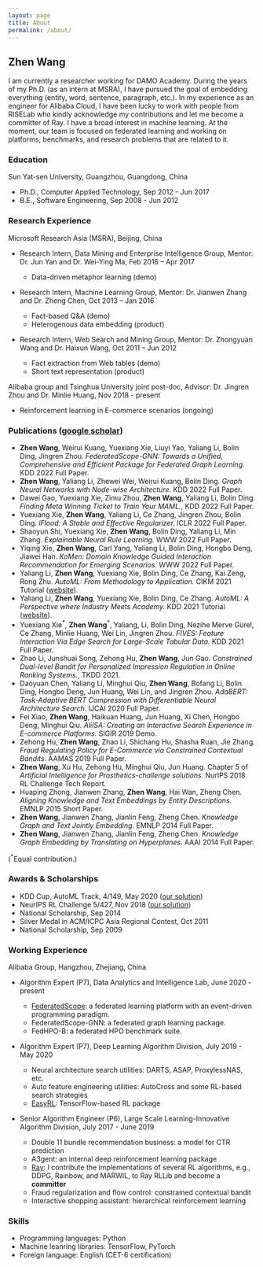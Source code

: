 ```yaml
---
layout: page
title: About
permalink: /about/
---
```

## Zhen Wang
I am currently a researcher working for DAMO Academy. During the years of my Ph.D. (as an intern at MSRA), I have pursued the goal of embedding everything (entity, word, sentence, paragraph, etc.). In my experience as an engineer for Alibaba Cloud, I have been lucky to work with people from RISELab who kindly acknowledge my contributions and let me become a committer of Ray. I have a broad interest in machine learning. At the moment, our team is focused on federated learning and working on platforms, benchmarks, and research problems that are related to it.

### Education
Sun Yat-sen University, Guangzhou, Guangdong, China

- Ph.D., Computer Applied Technology, Sep 2012 - Jun 2017
- B.E., Software Engineering, Sep 2008 - Jun 2012

### Research Experience
Microsoft Research Asia (MSRA), Beijing, China

- Research Intern, Data Mining and Enterprise Intelligence Group, Mentor: Dr. Jun Yan and Dr. Wei-Ying Ma, Feb 2016 – Apr 2017
    - Data-driven metaphor learning (demo)
     
- Research Intern, Machine Learning Group, Mentor: Dr. Jianwen Zhang and Dr. Zheng Chen, Oct 2013 – Jan 2016
    - Fact-based Q&A (demo)
    - Heterogenous data embedding (product)
    
- Research Intern, Web Search and Mining Group, Mentor: Dr. Zhongyuan Wang and Dr. Haixun Wang, Oct 2011 – Jun 2012
    - Fact extraction from Web tables (demo)
    - Short text representation (product)

Alibaba group and Tsinghua University joint post-doc, Advisor: Dr. Jingren Zhou and Dr. Minlie Huang, Nov 2018 - present

- Reinforcement learning in E-commerce scenarios (ongoing)

### Publications ([google scholar](https://scholar.google.com/citations?user=e5CqTBMAAAAJ&hl=en))

- **Zhen Wang**, Weirui Kuang, Yuexiang Xie, Liuyi Yao, Yaliang Li, Bolin Ding, Jingren Zhou. *FederatedScope-GNN: Towards a Unified, Comprehensive and Efficient Package for Federated Graph Learning.* KDD 2022 Full Paper.
- **Zhen Wang**, Yaliang Li, Zhewei Wei, Weirui Kuang, Bolin Ding. *Graph Neural Networks with Node-wise Architecture.* KDD 2022 Full Paper.
- Dawei Gao, Yuexiang Xie, Zimu Zhou, **Zhen Wang**, Yaliang Li, Bolin Ding. *Finding Meta Winning Ticket to Train Your MAML.*, KDD 2022 Full Paper.
- Yuexiang Xie, **Zhen Wang**, Yaliang Li, Ce Zhang, Jingren Zhou, Bolin Ding. *iFlood: A Stable and Effective Regularizer.* ICLR 2022 Full Paper.
- Shaoyun Shi, Yuexiang Xie, **Zhen Wang**, Bolin Ding, Yaliang Li, Min Zhang. *Explainable Neural Rule Learning.* WWW 2022 Full Paper.
- Yiqing Xie, **Zhen Wang**, Carl Yang, Yaliang Li, Bolin Ding, Hongbo Deng, Jiawei Han. *KoMen: Domain Knowledge Guided Interaction Recommendation for Emerging Scenarios.* WWW 2022 Full Paper.
- Yaliang Li, **Zhen Wang**, Yuexiang Xie, Bolin Ding, Ce Zhang, Kai Zeng, Rong Zhu. *AutoML: From Methodology to Application.* CIKM 2021 Tutorial ([website](https://joneswong.github.io/CIKM21AutoMLTutorial/)).
- Yaliang Li, **Zhen Wang**, Yuexiang Xie, Bolin Ding, Ce Zhang. *AutoML: A Perspective where Industry Meets Academy.* KDD 2021 Tutorial ([website](https://joneswong.github.io/KDD21AutoMLTutorial/)).
- Yuexiang Xie<sup>\*</sup>, **Zhen Wang**<sup>\*</sup>, Yaliang, Li, Bolin Ding, Nezihe Merve Gürel, Ce Zhang, Minlie Huang, Wei Lin, Jingren Zhou. *FIVES: Feature Interaction Via Edge Search for Large-Scale Tabular Data.* KDD 2021 Full Paper.
- Zhao Li, Junshuai Song, Zehong Hu, **Zhen Wang**, Jun Gao. *Constrained Dual-level Bandit for Personalized Impression Regulation in Online Ranking Systems.*, TKDD 2021.
- Daoyuan Chen, Yaliang Li, Minghui Qiu, **Zhen Wang**, Bofang Li, Bolin Ding, Hongbo Deng, Jun Huang, Wei Lin, and Jingren Zhou. *AdaBERT: Task-Adaptive BERT Compression with Differentiable Neural Architecture Search.* IJCAI 2020 Full Paper.
- Fei Xiao, **Zhen Wang**, Haikuan Huang, Jun Huang, Xi Chen, Hongbo Deng, Minghui Qiu. *AliISA: Creating an Interactive Search Experience in E-commerce Platforms.* SIGIR 2019 Demo.
- Zehong Hu, **Zhen Wang**, Zhao Li, Shichang Hu, Shasha Ruan, Jie Zhang. *Fraud Regulating Policy for E-Commerce via Constrained Contextual Bandits.* AAMAS 2019 Full Paper.
- **Zhen Wang**, Xu Hu, Zehong Hu, Minghui Qiu, Jun Huang. Chapter 5 of *Artificial Intelligence for Prosthetics-challenge solutions.* NurIPS 2018 RL Challenge Tech Report.
- Huaping Zhong, Jianwen Zhang, **Zhen Wang**, Hai Wan, Zheng Chen. *Aligning Knowledge and Text Embeddings by Entity Descriptions.* EMNLP 2015 Short Paper.
- **Zhen Wang**, Jianwen Zhang, Jianlin Feng, Zheng Chen. *Knowledge Graph and Text Jointly Embedding.* EMNLP 2014 Full Paper.
- **Zhen Wang**, Jianwen Zhang, Jianlin Feng, Zheng Chen. *Knowledge Graph Embedding by Translating on Hyperplanes.* AAAI 2014 Full Paper.

(<sup>\*</sup>Equal contribution.)

### Awards & Scholarships

- KDD Cup, AutoML Track, 4/149, May 2020 ([our solution](https://github.com/joneswong/AutoGraph))
- NeurIPS RL Challenge 5/427, Nov 2018 ([our solution](https://github.com/joneswong/rl_stadium))
- National Scholarship, Sep 2014
- Silver Medal in ACM/ICPC Asia Regional Contest, Oct 2011
- National Scholarship, Sep 2009

### Working Experience
Alibaba Group, Hangzhou, Zhejiang, China

- Algorithm Expert (P7), Data Analytics and Intelligence Lab, June 2020 - present

    - [FederatedScope](https://github.com/alibaba/FederatedScope): a federated learning platform with an event-driven programming paradigm.
    - FederatedScope-GNN: a federated graph learning package.
    - FedHPO-B: a federated HPO benchmark suite.


- Algorithm Expert (P7), Deep Learning Algorithm Division, July 2019 - May 2020

    - Neural architecture search utilities: DARTS, ASAP, ProxylessNAS, etc.
    - Auto feature engineering utilities: AutoCross and some RL-based search strategies
    - [EasyRL](http://github.com/alibaba/EasyRL): TensorFlow-based RL package


- Senior Algorithm Engineer (P6), Large Scale Learning-Innovative Algorithm Division, July 2017 - June 2019

    - Double 11 bundle recommendation business: a model for CTR prediction
    - A3gent: an internal deep reinforcement learning package
    - [Ray](https://github.com/ray-project/ray): I contribute the implementations of several RL algorithms, e.g., DDPG, Rainbow, and MARWIL, to Ray RLLib and become a **committer**
    - Fraud regularization and flow control: constrained contextual bandit
    - Interactive shopping assistant: hierarchical reinforcement learning


### Skills

- Programming languages: Python
- Machine leanring libraries: TensorFlow, PyTorch
- Foreign language: English (CET-6 certification)
